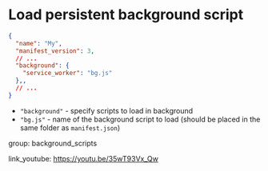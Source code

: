 # Load persistent background script

```json
{
  "name": "My",
  "manifest_version": 3,
  // ...
  "background": {
    "service_worker": "bg.js"
  },,
  // ...
}
```

- `"background"` - specify scripts to load in background
- `"bg.js"` - name of the background script to load (should be placed in the same folder as `manifest.json`)

group: background_scripts


link_youtube: https://youtu.be/35wT93Vx_Qw
